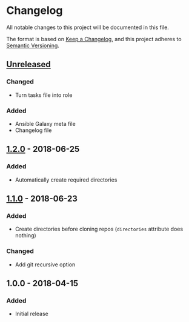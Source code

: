 # Changelog
All notable changes to this project will be documented in this file.

The format is based on [Keep a Changelog](https://keepachangelog.com/en/1.0.0/),
and this project adheres to [Semantic Versioning](https://semver.org/spec/v2.0.0.html).

## [Unreleased]
### Changed

- Turn tasks file into role

### Added

- Ansible Galaxy meta file
- Changelog file

## [1.2.0] - 2018-06-25
### Added

- Automatically create required directories

## [1.1.0] - 2018-06-23
### Added

- Create directories before cloning repos (`directories` attribute does nothing)

### Changed

- Add git recursive option

## 1.0.0 - 2018-04-15
### Added

- Initial release

[Unreleased]: https://github.com/maxbrunet/ansidot/compare/v1.2.0...HEAD
[1.2.0]: https://github.com/maxbrunet/ansidot/compare/v1.1.0...v1.2.0
[1.1.0]: https://github.com/maxbrunet/ansidot/compare/v1.0.0...v1.1.0
